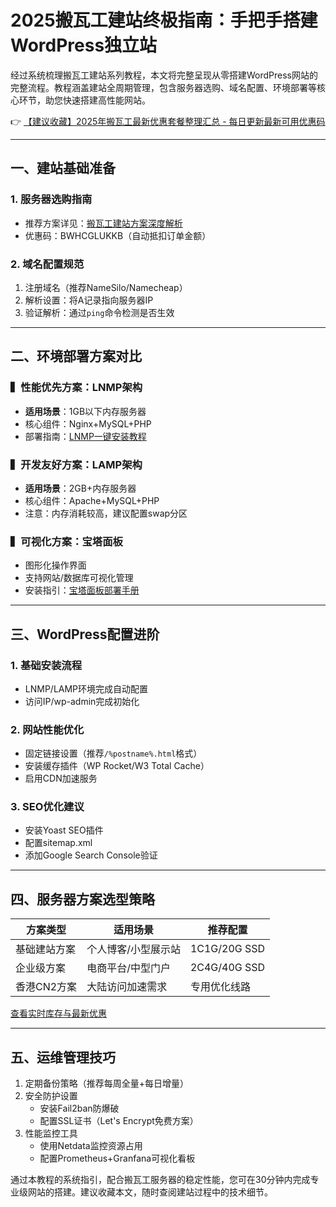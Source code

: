 # 2025搬瓦工建站终极指南：手把手搭建WordPress独立站

经过系统梳理搬瓦工建站系列教程，本文将完整呈现从零搭建WordPress网站的完整流程。教程涵盖建站全周期管理，包含服务器选购、域名配置、环境部署等核心环节，助您快速搭建高性能网站。

👉 [【建议收藏】2025年搬瓦工最新优惠套餐整理汇总 - 每日更新最新可用优惠码](https://bit.ly/banwagon)

---

## 一、建站基础准备

### 1. 服务器选购指南
- 推荐方案详见：[搬瓦工建站方案深度解析](https://bit.ly/banwagon)
- 优惠码：BWHCGLUKKB（自动抵扣订单金额）

### 2. 域名配置规范
1. 注册域名（推荐NameSilo/Namecheap）
2. 解析设置：将A记录指向服务器IP
3. 验证解析：通过`ping`命令检测是否生效

---

## 二、环境部署方案对比

### ▍性能优先方案：LNMP架构
- **适用场景**：1GB以下内存服务器
- 核心组件：Nginx+MySQL+PHP
- 部署指南：[LNMP一键安装教程](https://bit.ly/banwagon)

### ▍开发友好方案：LAMP架构
- **适用场景**：2GB+内存服务器
- 核心组件：Apache+MySQL+PHP
- 注意：内存消耗较高，建议配置swap分区

### ▍可视化方案：宝塔面板
- 图形化操作界面
- 支持网站/数据库可视化管理
- 安装指引：[宝塔面板部署手册](https://bit.ly/banwagon)

---

## 三、WordPress配置进阶

### 1. 基础安装流程
- LNMP/LAMP环境完成自动配置
- 访问IP/wp-admin完成初始化

### 2. 网站性能优化
- 固定链接设置（推荐`/%postname%.html`格式）
- 安装缓存插件（WP Rocket/W3 Total Cache）
- 启用CDN加速服务

### 3. SEO优化建议
- 安装Yoast SEO插件
- 配置sitemap.xml
- 添加Google Search Console验证

---

## 四、服务器方案选型策略

| 方案类型       | 适用场景                 | 推荐配置       |
|----------------|--------------------------|----------------|
| 基础建站方案   | 个人博客/小型展示站      | 1C1G/20G SSD   |
| 企业级方案     | 电商平台/中型门户        | 2C4G/40G SSD   |
| 香港CN2方案    | 大陆访问加速需求         | 专用优化线路   |

[查看实时库存与最新优惠](https://bit.ly/banwagon)

---

## 五、运维管理技巧
1. 定期备份策略（推荐每周全量+每日增量）
2. 安全防护设置
   - 安装Fail2ban防爆破
   - 配置SSL证书（Let's Encrypt免费方案）
3. 性能监控工具
   - 使用Netdata监控资源占用
   - 配置Prometheus+Granfana可视化看板

通过本教程的系统指引，配合搬瓦工服务器的稳定性能，您可在30分钟内完成专业级网站的搭建。建议收藏本文，随时查阅建站过程中的技术细节。